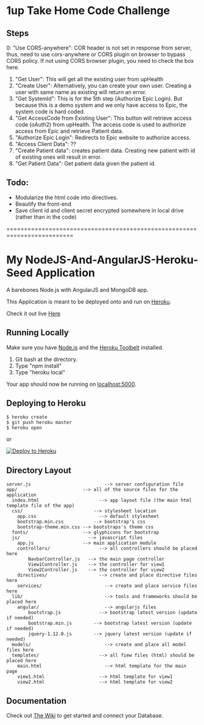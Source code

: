 # 1up Take Home Code Challenge

## Steps
0: "Use CORS-anywhere": COR header is not set in response from server, thus, need to use cors-anywhere or CORS plugin on browser to bypass CORS policy. If not using CORS browser plugin, you need to check the box here.
1. "Get User": This will get all the existing user from upHealth
2. "Create User": Alternatively, you can create your own user. Creating a user with same name as existing will return an error.
3. "Get SystemId": This is for the 5th step (Authorize Epic Login). But because this is a demo system and we only have access to Epic, the system code is hard coded.
4. "Get AccessCode from Existing User": This button will retrieve access code (oAuth2) from upHealth. The access code is used to authorize access from Epic and retrieve Patient data.
5. "Authorize Epic Login": Redirects to Epic website to authorize access.
6. "Access Client Data": ??
7. "Create Patient data": creates patient data. Creating new patient with id of existing ones will result in error.
8. "Get Patient Data": Get patient data given the patient id.

## Todo:
 - Modularize the html code into directives.
 - Beautify the front-end
 - Save client id and client secret encrypted somewhere in local drive (rather than in the code)

=========================================================================

# My NodeJS-And-AngularJS-Heroku-Seed Application

A barebones Node.js with AngularJS and MongoDB app.

This Application is meant to be deployed onto and run on [Heroku](https://www.heroku.com/).

Check it out live [Here](https://nodejs-angularjs-seed.herokuapp.com/)

## Running Locally

Make sure you have [Node.js](http://nodejs.org/) and the [Heroku Toolbelt](https://toolbelt.heroku.com/) installed.

1. Git bash at the directory.
2. Type "npm install"
3. Type "heroku local"

Your app should now be running on [localhost:5000](http://localhost:5000/).

## Deploying to Heroku

```
$ heroku create
$ git push heroku master
$ heroku open
```
or

[![Deploy to Heroku](https://www.herokucdn.com/deploy/button.png)](https://heroku.com/deploy)

## Directory Layout

```
server.js					        --> server configuration file
app/                    	--> all of the source files for the application
  index.html				      --> app layout file (the main html template file of the app)
  css/           			    --> stylesheet location
    app.css					      --> default stylesheet
	bootstrap.min.css		    -->	bootstrap's css
	bootstrap-theme.min.css	--> bootstraps's theme css
  fonts/                	--> glyphicons for bootstrap
  js/                		  --> javascript files
    app.js              	--> main application module
	controllers/			      --> all controllers should be placed here
		NavbarController.js	  --> the main page controller
		View1Controller.js	  --> the controller for view1
		View2Controller.js	  --> the controller for view2
	directives/				      --> create and place directive files here
	services/				        --> create and place service files here
  lib/						        --> tools and frameworks should be placed here
  	angular/				        --> angularjs files
  		bootstrap.js		      --> bootstrap latest version (update if needed)
  		bootstrap.min.js	    -->	bootstrap latest version (update if needed)
  		jquery-1.12.0.js	    -->	jquery latest version (update if needed)
  models/					        --> create and place all model files here
  templates/				      --> all fiew files (html) should be placed here
  	main.html				        --> html template for the main page
  	view1.html				      --> html template for view1
  	view2.html				      --> html template for view2
```

## Documentation

Check out [The Wiki](https://github.com/yotamHak/NodeJS-And-AngularJS-Heroku-Seed/wiki) to get started and connect your Database.
